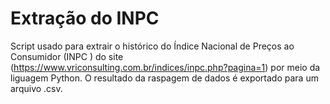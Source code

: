 # Extração do INPC
Script usado para extrair o histórico do Índice Nacional de Preços ao Consumidor (INPC ) do site (https://www.vriconsulting.com.br/indices/inpc.php?pagina=1) por meio da liguagem Python.
O resultado da raspagem de dados é exportado para um arquivo .csv.
